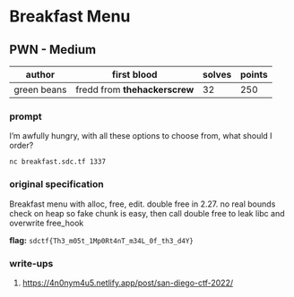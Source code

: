 # Breakfast Menu
## PWN - Medium
| author | first blood                    | solves | points |
| --- |--------------------------------| -- | --- |
| green beans | fredd from **thehackerscrew** | 32 | 250 |
### prompt
I’m awfully hungry, with all these options to choose from, what should I order?

`nc breakfast.sdc.tf 1337`

### original specification
Breakfast menu with alloc, free, edit. double free in 2.27. no real bounds check on heap so fake chunk is easy, then call double free to leak libc and overwrite free_hook

**flag:** `sdctf{Th3_m05t_1Mp0Rt4nT_m34L_0f_th3_d4Y}`

### write-ups
1. https://4n0nym4u5.netlify.app/post/san-diego-ctf-2022/